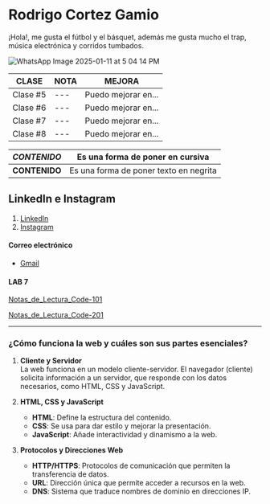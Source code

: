 # Rodrigo Cortez Gamio
¡Hola!, me gusta el fútbol y el básquet, además me gusta mucho el trap, música electrónica y corridos tumbados.

![WhatsApp Image 2025-01-11 at 5 04 14 PM](https://github.com/user-attachments/assets/8057211e-dd6a-4b68-acd4-335fe1b92041)

| CLASE | NOTA | MEJORA |
| --- | --- | --- |
| Clase #5 | --- | Puedo mejorar en... |
| Clase #6 | --- | Puedo mejorar en... |
| Clase #7 | --- | Puedo mejorar en... |
| Clase #8 | --- | Puedo mejorar en... |

| _CONTENIDO_ | Es una forma de poner en cursiva |
| --- | --- |
| **CONTENIDO** | Es una forma de poner texto en negrita |

## LinkedIn e Instagram

1. [LinkedIn]()
2. [Instagram](https://www.instagram.com/rod__cg13/?hl=es)

#### Correo electrónico
- [Gmail](mailto:sobekmc1312@gmail.com)

#### LAB 7

[Notas_de_Lectura_Code-101](https://github.com/RodriCG013/reading-notes/tree/main/Notas%20de%20lectura%20-%20Code%20101)

[Notas_de_Lectura_Code-201](https://github.com/RodriCG013/reading-notes/tree/main/Notas%20de%20lectura%20-%20Code%20201)

---

### ¿Cómo funciona la web y cuáles son sus partes esenciales?

1. **Cliente y Servidor**  
   La web funciona en un modelo cliente-servidor. El navegador (cliente) solicita información a un servidor, que responde con los datos necesarios, como HTML, CSS y JavaScript.

2. **HTML, CSS y JavaScript**  
   - **HTML**: Define la estructura del contenido.  
   - **CSS**: Se usa para dar estilo y mejorar la presentación.  
   - **JavaScript**: Añade interactividad y dinamismo a la web.  

3. **Protocolos y Direcciones Web**  
   - **HTTP/HTTPS**: Protocolos de comunicación que permiten la transferencia de datos.  
   - **URL**: Dirección única que permite acceder a recursos en la web.  
   - **DNS**: Sistema que traduce nombres de dominio en direcciones IP.  
